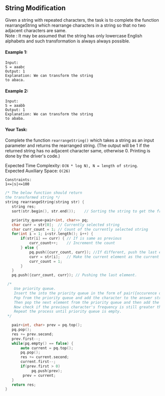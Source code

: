 ## String Modification

Given a string with repeated characters, the task is to complete the function rearrangeString which rearrange characters in a string so that no two adjacent characters are same.  
Note : It may be assumed that the string has only lowercase English alphabets and such transformation is always always possible.

#### Example 1:

```
Input:
S = aaabc
Output: 1
Explanation: We can transform the string
to abaca.
```

#### Example 2:

```
Input:
S = aaabb
Output: 1
Explanation: We can transform the string
to ababa.
```

#### Your Task:

Complete the function `rearrangeString()` which takes a string as an input parameter and returns the rearranged string. (The output will be 1 if the returned string has no adjacent character same, otherwise 0. Printing is done by the driver's code.)

Expected Time Complexity: `O(N * log N), N = length of string`.  
Expected Auxiliary Space: `O(26)`

```
Constraints:
1<=|s|<=100
```

```c++
/* The below function should return
the transformed string */
string rearrangeString(string str) {
   string res;
   sort(str.begin(), str.end());    // Sorting the string to get the frequency quickly

   priority_queue<pair<int, char>> pq;
   char curr = str[0];  // Currently selected string
   char curr_count = 1; // Count of the currently selected string
   for(int i = 1; i<str.length(); i++) {
       if(str[i] == curr) { // If is same as previous
           curr_count++;    // Increment the count
       } else {
           pq.push({curr_count, curr}); //If different, push the last element to the queue with frequency
           curr = str[i];   // Make the current element as the current element.
           curr_count = 1;
       }
   }
   pq.push({curr_count, curr}); // Pushing the last element.

 /*
    Use priority queue.
    Insert the into the priority queue in the form of pair({occurence of that character, character}).
    Pop from the priority queue and add the character to the answer string and decrement the frequency of the character and store it into a variable(say, prev).
    Then pop the next element from the priority queue and then add the character to answer string and decrement the frequency of that character.
    Now check if the previous character's frequency is still greater than zero then add this character pair in the priority queue.
    Repeat the process until priority queue is empty.
 */

   pair<int, char> prev = pq.top();
   pq.pop();
   res += prev.second;
   prev.first--;
   while(pq.empty() == false) {
       auto current = pq.top();
       pq.pop();
       res += current.second;
       current.first--;
       if(prev.first > 0)
            pq.push(prev);
        prev = current;
   }
   return res;
}
```
